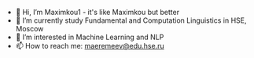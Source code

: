 - 👋 Hi, I’m Maximkou1 - it's like Maximkou but better
- 🌱 I’m currently study Fundamental and Computation Linguistics in HSE, Moscow
- 👀 I’m interested in Machine Learning and NLP
- 📫 How to reach me: maeremeev@edu.hse.ru

